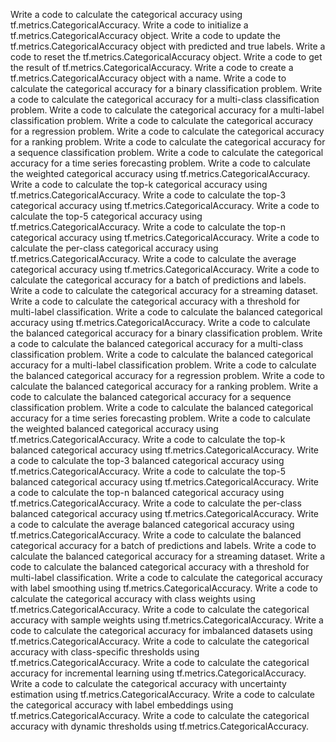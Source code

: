 Write a code to calculate the categorical accuracy using tf.metrics.CategoricalAccuracy.
Write a code to initialize a tf.metrics.CategoricalAccuracy object.
Write a code to update the tf.metrics.CategoricalAccuracy object with predicted and true labels.
Write a code to reset the tf.metrics.CategoricalAccuracy object.
Write a code to get the result of tf.metrics.CategoricalAccuracy.
Write a code to create a tf.metrics.CategoricalAccuracy object with a name.
Write a code to calculate the categorical accuracy for a binary classification problem.
Write a code to calculate the categorical accuracy for a multi-class classification problem.
Write a code to calculate the categorical accuracy for a multi-label classification problem.
Write a code to calculate the categorical accuracy for a regression problem.
Write a code to calculate the categorical accuracy for a ranking problem.
Write a code to calculate the categorical accuracy for a sequence classification problem.
Write a code to calculate the categorical accuracy for a time series forecasting problem.
Write a code to calculate the weighted categorical accuracy using tf.metrics.CategoricalAccuracy.
Write a code to calculate the top-k categorical accuracy using tf.metrics.CategoricalAccuracy.
Write a code to calculate the top-3 categorical accuracy using tf.metrics.CategoricalAccuracy.
Write a code to calculate the top-5 categorical accuracy using tf.metrics.CategoricalAccuracy.
Write a code to calculate the top-n categorical accuracy using tf.metrics.CategoricalAccuracy.
Write a code to calculate the per-class categorical accuracy using tf.metrics.CategoricalAccuracy.
Write a code to calculate the average categorical accuracy using tf.metrics.CategoricalAccuracy.
Write a code to calculate the categorical accuracy for a batch of predictions and labels.
Write a code to calculate the categorical accuracy for a streaming dataset.
Write a code to calculate the categorical accuracy with a threshold for multi-label classification.
Write a code to calculate the balanced categorical accuracy using tf.metrics.CategoricalAccuracy.
Write a code to calculate the balanced categorical accuracy for a binary classification problem.
Write a code to calculate the balanced categorical accuracy for a multi-class classification problem.
Write a code to calculate the balanced categorical accuracy for a multi-label classification problem.
Write a code to calculate the balanced categorical accuracy for a regression problem.
Write a code to calculate the balanced categorical accuracy for a ranking problem.
Write a code to calculate the balanced categorical accuracy for a sequence classification problem.
Write a code to calculate the balanced categorical accuracy for a time series forecasting problem.
Write a code to calculate the weighted balanced categorical accuracy using tf.metrics.CategoricalAccuracy.
Write a code to calculate the top-k balanced categorical accuracy using tf.metrics.CategoricalAccuracy.
Write a code to calculate the top-3 balanced categorical accuracy using tf.metrics.CategoricalAccuracy.
Write a code to calculate the top-5 balanced categorical accuracy using tf.metrics.CategoricalAccuracy.
Write a code to calculate the top-n balanced categorical accuracy using tf.metrics.CategoricalAccuracy.
Write a code to calculate the per-class balanced categorical accuracy using tf.metrics.CategoricalAccuracy.
Write a code to calculate the average balanced categorical accuracy using tf.metrics.CategoricalAccuracy.
Write a code to calculate the balanced categorical accuracy for a batch of predictions and labels.
Write a code to calculate the balanced categorical accuracy for a streaming dataset.
Write a code to calculate the balanced categorical accuracy with a threshold for multi-label classification.
Write a code to calculate the categorical accuracy with label smoothing using tf.metrics.CategoricalAccuracy.
Write a code to calculate the categorical accuracy with class weights using tf.metrics.CategoricalAccuracy.
Write a code to calculate the categorical accuracy with sample weights using tf.metrics.CategoricalAccuracy.
Write a code to calculate the categorical accuracy for imbalanced datasets using tf.metrics.CategoricalAccuracy.
Write a code to calculate the categorical accuracy with class-specific thresholds using tf.metrics.CategoricalAccuracy.
Write a code to calculate the categorical accuracy for incremental learning using tf.metrics.CategoricalAccuracy.
Write a code to calculate the categorical accuracy with uncertainty estimation using tf.metrics.CategoricalAccuracy.
Write a code to calculate the categorical accuracy with label embeddings using tf.metrics.CategoricalAccuracy.
Write a code to calculate the categorical accuracy with dynamic thresholds using tf.metrics.CategoricalAccuracy.